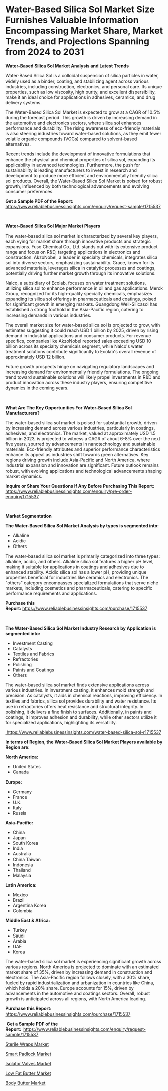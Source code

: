 <p><h1>Water-Based Silica Sol Market Size Furnishes Valuable Information Encompassing Market Share, Market Trends, and Projections Spanning from 2024 to 2031</h1></p><p><strong>Water-Based Silica Sol Market Analysis and Latest Trends</strong></p>
<p><p>Water-Based Silica Sol is a colloidal suspension of silica particles in water, widely used as a binder, coating, and stabilizing agent across various industries, including construction, electronics, and personal care. Its unique properties, such as low viscosity, high purity, and excellent dispersibility, make it an ideal choice for applications in adhesives, ceramics, and drug delivery systems.</p><p>The Water-Based Silica Sol Market is expected to grow at a CAGR of 10.5% during the forecast period. This growth is driven by increasing demand in the automotive and electronics sectors, where silica sol enhances performance and durability. The rising awareness of eco-friendly materials is also steering industries toward water-based solutions, as they emit fewer volatile organic compounds (VOCs) compared to solvent-based alternatives.</p><p>Recent trends include the development of innovative formulations that enhance the physical and chemical properties of silica sol, expanding its applicability in advanced technologies. Furthermore, the push for sustainability is leading manufacturers to invest in research and development to produce more efficient and environmentally friendly silica sol products. Overall, the Water-Based Silica Sol Market is poised for robust growth, influenced by both technological advancements and evolving consumer preferences.</p></p>
<p><strong>Get a Sample PDF of the Report:&nbsp;</strong> <a href="https://www.reliablebusinessinsights.com/enquiry/request-sample/1715537?utm_campaign=1611&utm_medium=2&utm_source=Github&utm_content=ia&utm_term=23102024&utm_id=water-based-silica-sol">https://www.reliablebusinessinsights.com/enquiry/request-sample/1715537</a></p>
<p>&nbsp;</p>
<p><strong>Water-Based Silica Sol Major Market Players</strong></p>
<p><p>The water-based silica sol market is characterized by several key players, each vying for market share through innovative products and strategic expansions. Fuso Chemical Co., Ltd. stands out with its extensive product range and focus on R&D, targeting applications in electronics and construction. AkzoNobel, a leader in specialty chemicals, integrates silica sol into diverse sectors, emphasizing sustainability. Grace, known for its advanced materials, leverages silica in catalytic processes and coatings, potentially driving further market growth through its innovative solutions.</p><p>Nalco, a subsidiary of Ecolab, focuses on water treatment solutions, utilizing silica sol to enhance performance in oil and gas applications. Merck Group, recognized for its high-quality specialty chemicals, emphasizes expanding its silica sol offerings in pharmaceuticals and coatings, poised for significant growth in emerging markets. Guangdong Well-Silicasol has established a strong foothold in the Asia-Pacific region, catering to increasing demands in various industries.</p><p>The overall market size for water-based silica sol is projected to grow, with estimates suggesting it could reach USD 1 billion by 2025, driven by rising demand in industrial applications and consumer products. For revenue specifics, companies like AkzoNobel reported sales exceeding USD 10 billion across its specialty chemicals segment, while Nalco's water treatment solutions contribute significantly to Ecolab's overall revenue of approximately USD 12 billion.</p><p>Future growth prospects hinge on navigating regulatory landscapes and increasing demand for environmentally friendly formulations. The ongoing trend toward sustainable solutions will likely propel investments in R&D and product innovation across these industry players, ensuring competitive dynamics in the coming years.</p></p>
<p>&nbsp;</p>
<p><strong>What Are The Key Opportunities For Water-Based Silica Sol Manufacturers?</strong></p>
<p><p>The water-based silica sol market is poised for substantial growth, driven by increasing demand across various industries, particularly in coatings, adhesives, and electronics. The market, valued at approximately USD 1.5 billion in 2023, is projected to witness a CAGR of about 6-8% over the next five years, spurred by advancements in nanotechnology and sustainable materials. Eco-friendly attributes and superior performance characteristics enhance its appeal as industries shift towards green alternatives. Key regions driving growth include Asia-Pacific and North America, where industrial expansion and innovation are significant. Future outlook remains robust, with evolving applications and technological advancements shaping market dynamics.</p></p>
<p><strong>Inquire or Share Your Questions If Any Before Purchasing This Report:</strong> <a href="https://www.reliablebusinessinsights.com/enquiry/pre-order-enquiry/1715537?utm_campaign=1611&utm_medium=2&utm_source=Github&utm_content=ia&utm_term=23102024&utm_id=water-based-silica-sol">https://www.reliablebusinessinsights.com/enquiry/pre-order-enquiry/1715537</a></p>
<p>&nbsp;</p>
<p><strong>Market Segmentation</strong></p>
<p><strong>The Water-Based Silica Sol Market Analysis by types is segmented into:</strong></p>
<p><ul><li>Alkaline</li><li>Acidic</li><li>Others</li></ul></p>
<p><p>The water-based silica sol market is primarily categorized into three types: alkaline, acidic, and others. Alkaline silica sol features a higher pH level, making it suitable for applications in coatings and adhesives due to enhanced stability. Acidic silica sol has a lower pH, providing unique properties beneficial for industries like ceramics and electronics. The "others" category encompasses specialized formulations that serve niche markets, including cosmetics and pharmaceuticals, catering to specific performance requirements and applications.</p></p>
<p><strong>Purchase this Report:&nbsp;</strong><a href="https://www.reliablebusinessinsights.com/purchase/1715537?utm_campaign=1611&utm_medium=2&utm_source=Github&utm_content=ia&utm_term=23102024&utm_id=water-based-silica-sol">https://www.reliablebusinessinsights.com/purchase/1715537</a></p>
<p>&nbsp;</p>
<p><strong>The Water-Based Silica Sol Market Industry Research by Application is segmented into:</strong></p>
<p><ul><li>Investment Casting</li><li>Catalysts</li><li>Textiles and Fabrics</li><li>Refractories</li><li>Polishing</li><li>Paints and Coatings</li><li>Others</li></ul></p>
<p><p>The water-based silica sol market finds extensive applications across various industries. In investment casting, it enhances mold strength and precision. As catalysts, it aids in chemical reactions, improving efficiency. In textiles and fabrics, silica sol provides durability and water resistance. Its use in refractories offers heat resistance and structural integrity. In polishing, it delivers a fine finish to surfaces. Additionally, in paints and coatings, it improves adhesion and durability, while other sectors utilize it for specialized applications, highlighting its versatility.</p></p>
<p><a href="https://www.reliablebusinessinsights.com/water-based-silica-sol-r1715537?utm_campaign=1611&utm_medium=2&utm_source=Github&utm_content=ia&utm_term=23102024&utm_id=water-based-silica-sol">&nbsp;https://www.reliablebusinessinsights.com/water-based-silica-sol-r1715537</a></p>
<p><strong>In terms of Region, the Water-Based Silica Sol Market Players available by Region are:</strong></p>
<p>
    <p> <strong> North America: </strong>
        <ul>
            <li>United States</li>
            <li>Canada</li>
        </ul>
        </p> 
    <p> <strong> Europe: </strong>
        <ul>
            <li>Germany</li>
            <li>France</li>
            <li>U.K.</li>
            <li>Italy</li>
            <li>Russia</li>
        </ul>
        </p> 
    <p> <strong> Asia-Pacific: </strong>
        <ul>
            <li>China</li>
            <li>Japan</li>
            <li>South Korea</li>
            <li>India</li>
            <li>Australia</li>
            <li>China Taiwan</li>
            <li>Indonesia</li>
            <li>Thailand</li>
            <li>Malaysia</li>
        </ul>
        </p> 
    <p> <strong> Latin America: </strong>
        <ul>
            <li>Mexico</li>
            <li>Brazil</li>
            <li>Argentina Korea</li>
            <li>Colombia</li>
        </ul>
        </p> 
    <p> <strong> Middle East & Africa: </strong>
        <ul>
            <li>Turkey</li>
            <li>Saudi</li>
            <li>Arabia</li>
            <li>UAE</li>
            <li>Korea</li>
        </ul>
    </p>
    </p>
<p><p>The water-based silica sol market is experiencing significant growth across various regions. North America is projected to dominate with an estimated market share of 35%, driven by increasing demand in construction and electronics. The Asia-Pacific region follows closely, with a 30% share, fueled by rapid industrialization and urbanization in countries like China, which holds a 20% share. Europe accounts for 15%, driven by advancements in the automotive and coatings sectors. Overall, robust growth is anticipated across all regions, with North America leading.</p></p>
<p><strong>Purchase this Report: </strong><a href="https://www.reliablebusinessinsights.com/purchase/1715537?utm_campaign=1611&utm_medium=2&utm_source=Github&utm_content=ia&utm_term=23102024&utm_id=water-based-silica-sol">https://www.reliablebusinessinsights.com/purchase/1715537</a></p>
<p>&nbsp;<strong>Get a Sample PDF of the Report:&nbsp;&nbsp;</strong><a href="https://www.reliablebusinessinsights.com/enquiry/request-sample/1715537?utm_campaign=1611&utm_medium=2&utm_source=Github&utm_content=ia&utm_term=23102024&utm_id=water-based-silica-sol">https://www.reliablebusinessinsights.com/enquiry/request-sample/1715537</a></p>
<p><strong></strong></p>
<p><p><a href="https://www.linkedin.com/pulse/booming-sterile-wraps-market-sector-analysis-growth-projections-810zc?utm_campaign=1611&utm_medium=2&utm_source=Github&utm_content=ia&utm_term=23102024&utm_id=water-based-silica-sol">Sterile Wraps Market</a></p><p><a href="https://www.linkedin.com/pulse/global-smart-padlock-market-opportunities-challenges2024-5xhtc?utm_campaign=1611&utm_medium=2&utm_source=Github&utm_content=ia&utm_term=23102024&utm_id=water-based-silica-sol">Smart Padlock Market</a></p><p><a href="https://www.linkedin.com/pulse/strategic-roadmap-global-isolator-valves-market-insights-im2ac?utm_campaign=1611&utm_medium=2&utm_source=Github&utm_content=ia&utm_term=23102024&utm_id=water-based-silica-sol">Isolator Valves Market</a></p><p><a href="https://www.linkedin.com/pulse/strategic-market-insights-navigating-global-low-fat-butter-yw8ic?utm_campaign=1611&utm_medium=2&utm_source=Github&utm_content=ia&utm_term=23102024&utm_id=water-based-silica-sol">Low Fat Butter Market</a></p><p><a href="https://www.linkedin.com/pulse/market-forecasting-change-global-body-butter-dynamics-future-trends-ahwdc?utm_campaign=1611&utm_medium=2&utm_source=Github&utm_content=ia&utm_term=23102024&utm_id=water-based-silica-sol">Body Butter Market</a></p></p>